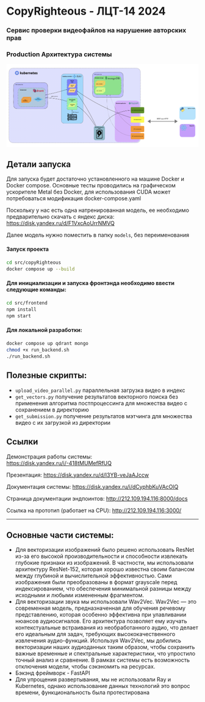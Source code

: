 # CopyRighteous - ЛЦТ-14 2024
### Сервис проверки видеофайлов на нарушение авторских прав

### Production Архитектура системы
![Architecture](images/architecture.png)
## Детали запуска
Для запуска будет достаточно установленного на машине Docker и Docker compose. Основные тесты проводились на графическом ускорителе Metal без Docker, для использования CUDA может потребоваться модификация docker-compose.yaml

Поскольку у нас есть одна натренированная модель, ее необходимо предварительно скачать с яндекс диска: https://disk.yandex.ru/d/F1VxcAoUrrNMVQ

Далее модель нужно поместить в папку ```models```, без переименования

#### Запуск проекта

```bash
cd src/copyRighteous
docker compose up --build
```
#### Для инициализации и запуска фронтэнда необходимо ввести следующие команды:
```bash
cd src/frontend
npm install
npm start
```

#### Для локальной разработки:
```bash
docker compose up qdrant mongo
chmod +x run_backend.sh
./run_backend.sh
```

## Полезные скрипты:
- ```upload_video_parallel.py``` параллельная загрузка видео в индекс
- ```get_vectors.py``` получение результатов векторного поиска без применения алгоритма постпроцессинга для множества видео с сохранением в директорию
- ```get_submission.py``` получение результатов мэтчинга для множества видео с их загрузкой из директории

## Ссылки
Демонстрация работы системы: https://disk.yandex.ru/i/-418tMUMefRfUQ

Презентация: https://disk.yandex.ru/d/I3YB-veJaAJccw

Документация системы: https://disk.yandex.ru/i/dCyphbKuVAcOlQ

Страница документации эндпоинтов: http://212.109.194.116:8000/docs

Ссылка на прототип (работает на CPU): http://212.109.194.116:3000/


---

## Основные части системы:
- Для векторизации изображений было решено использовать ResNet из-за его высокой производительности и способности извлекать глубокие признаки из изображений. В частности, мы использовали архитектуру ResNet-152, которая хорошо известна своим балансом между глубиной и вычислительной эффективностью. Сами изображения были преобразованы в формат grayscale перед индексированием, что обеспечения минимальной разницы между исходными и любыми измененным фрагментом.
- Для векторизации звука мы использовали Wav2Vec. Wav2Vec — это современная модель, предназначенная для обучения речевому представлению, которая особенно эффективна при улавливании нюансов аудиосигналов. Его архитектура позволяет ему изучать контекстуальные встраивания из необработанного аудио, что делает его идеальным для задач, требующих высококачественного извлечения аудио-функций. Используя Wav2Vec, мы добились векторизации наших аудиоданных таким образом, чтобы сохранить важные временные и спектральные характеристики, что упростило точный анализ и сравнение. В рамках системы есть возможность отключения модели, чтобы сэкэномить на ресурсах.
- Бэкэнд фреймворк - FastAPI
- Для упрощения развертывания, мы не использовали Ray и Kubernetes, однако использование данных технологий это вопрос времени, функциональность была протестирована